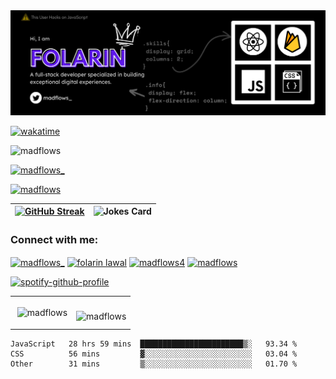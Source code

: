 <img src="https://github.com/Madflows/madflows/blob/3d7e6ed1b3a6aeaeb0e3ee0807356edb178ceab5/Github%20Header.png" alt="madflow's github header" />

[![wakatime](https://wakatime.com/badge/user/fd1d610f-5d95-4266-9c2e-a8a14f46937a.svg)](https://wakatime.com/@fd1d610f-5d95-4266-9c2e-a8a14f46937a)

<p align="left"> <img src="https://komarev.com/ghpvc/?username=madflows&label=Profile%20views&color=0e75b6&style=flat" alt="madflows" /> </p>
<p align="left"> <a href="https://twitter.com/madflows_" target="blank"><img src="https://img.shields.io/twitter/follow/madflows_?logo=twitter&style=for-the-badge" alt="madflows_" /></a> </p>






<p align="left"> <a href="https://github.com/ryo-ma/github-profile-trophy"><img src="https://github-profile-trophy.vercel.app/?username=madflows" alt="madflows" /></a> </p>






 


| [![GitHub Streak](https://github-readme-streak-stats.herokuapp.com?user=madflows&theme=onedark&fire=DDDDDD)](https://git.io/streak-stats) |  <img src="https://readme-jokes.vercel.app/api" alt="Jokes Card" /> |
|----------|:-------------:|




<h3 align="left">Connect with me:</h3>
<p align="left">
<a href="https://twitter.com/madflows_" target="blank"><img align="center" src="https://raw.githubusercontent.com/rahuldkjain/github-profile-readme-generator/master/src/images/icons/Social/twitter.svg" alt="madflows_" height="30" width="40" /></a>
<a href="https://fb.com/folarin lawal" target="blank"><img align="center" src="https://raw.githubusercontent.com/rahuldkjain/github-profile-readme-generator/master/src/images/icons/Social/facebook.svg" alt="folarin lawal" height="30" width="40" /></a>
<a href="https://instagram.com/madflows4" target="blank"><img align="center" src="https://raw.githubusercontent.com/rahuldkjain/github-profile-readme-generator/master/src/images/icons/Social/instagram.svg" alt="madflows4" height="30" width="40" /></a>
<a href="https://www.youtube.com/c/madflows" target="blank"><img align="center" src="https://raw.githubusercontent.com/rahuldkjain/github-profile-readme-generator/master/src/images/icons/Social/youtube.svg" alt="madflows" height="30" width="40" /></a>
</p>

[![spotify-github-profile](https://spotify-github-profile.vercel.app/api/view?uid=91ujxmzg9fikfz3hszjnu9pfd&cover_image=true&theme=default&bar_color=53b14f&bar_color_cover=false)](https://github.com/kittinan/spotify-github-profile)

<table border="0" cellspacing="10" cellpadding="10">
<td border="0">
<p>&nbsp;<img align="center" src="https://github-readme-stats.vercel.app/api?username=madflows&show_icons=true&locale=en" alt="madflows" /></p>
</td>
<td border="0">
<p><img align="left" src="https://github-readme-stats.vercel.app/api/top-langs?username=madflows&show_icons=true&locale=en&layout=compact" alt="madflows" /></p>


</td>


<table>

<!--START_SECTION:waka-->

```text
JavaScript   28 hrs 59 mins  ███████████████████████▒░   93.34 %
CSS          56 mins         ▓░░░░░░░░░░░░░░░░░░░░░░░░   03.04 %
Other        31 mins         ▒░░░░░░░░░░░░░░░░░░░░░░░░   01.70 %
```

<!--END_SECTION:waka-->

